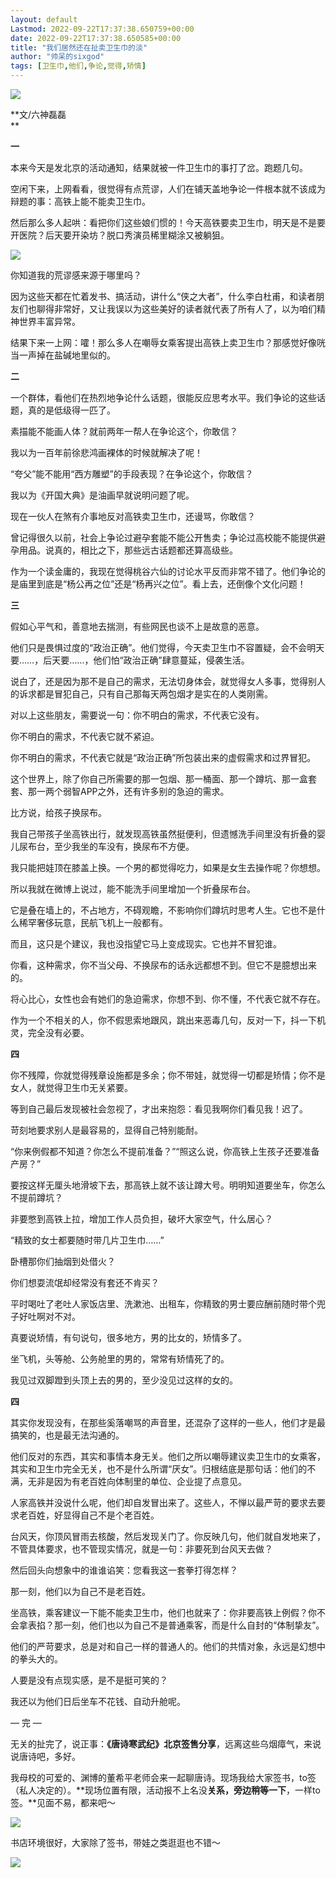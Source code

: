 ```yaml
---
layout: default
Lastmod: 2022-09-22T17:37:38.650759+00:00
date: 2022-09-22T17:37:38.650585+00:00
title: "我们居然还在扯卖卫生巾的淡"
author: "帅呆的sixgod"
tags: [卫生巾,他们,争论,觉得,矫情]
---
```


![](https://images.weserv.nl/?url=https%3A//mmbiz.qpic.cn/mmbiz_png/EC7unEiaL8xqAsbzSgeS5OobQLwvuibqe1xlgC7Cpp61Cic8ia15rpmPIuKibiat91XkIiantxHvFRDia1CTdz6SO8Laog/640%3Fwx_fmt%3Dpng)

**文/六神磊磊  
**

**一**

本来今天是发北京的活动通知，结果就被一件卫生巾的事打了岔。跑题几句。

  

空闲下来，上网看看，很觉得有点荒谬，人们在铺天盖地争论一件根本就不该成为辩题的事：高铁上能不能卖卫生巾。

  

然后那么多人起哄：看把你们这些娘们惯的！今天高铁要卖卫生巾，明天是不是要开医院？后天要开染坊？脱口秀演员稀里糊涂又被躺狙。

  

![](https://images.weserv.nl/?url=https%3A//mmbiz.qpic.cn/mmbiz_png/EC7unEiaL8xqAsbzSgeS5OobQLwvuibqe11DPyZqn79K8ePrWWn8iaic1ibS2s8bxafUTQ3v1wHFQiamicZw1zCibgX5jw/640%3Fwx_fmt%3Dpng)

  

你知道我的荒谬感来源于哪里吗？

  

因为这些天都在忙着发书、搞活动，讲什么“侠之大者”，什么李白杜甫，和读者朋友们也聊得非常好，又让我误以为这些美好的读者就代表了所有人了，以为咱们精神世界丰富异常。

  

结果下来一上网：嚯！那么多人在嘲辱女乘客提出高铁上卖卫生巾？那感觉好像咣当一声掉在盐碱地里似的。

  

**二**

一个群体，看他们在热烈地争论什么话题，很能反应思考水平。我们争论的这些话题，真的是低级得一匹了。

  

素描能不能画人体？就前两年一帮人在争论这个，你敢信？

  

我以为一百年前徐悲鸿画裸体的时候就解决了呢！

  

“夸父”能不能用“西方雕塑”的手段表现？在争论这个，你敢信？

  

我以为《开国大典》是油画早就说明问题了呢。

  

现在一伙人在煞有介事地反对高铁卖卫生巾，还谩骂，你敢信？

  

曾记得很久以前，社会上争论过避孕套能不能公开售卖；争论过高校能不能提供避孕用品。说真的，相比之下，那些远古话题都还算高级些。

  

作为一个读金庸的，我现在觉得桃谷六仙的讨论水平反而非常不错了。他们争论的是庙里到底是“杨公再之位”还是“杨再兴之位”。看上去，还倒像个文化问题！

  

**三**

假如心平气和，善意地去揣测，有些网民也谈不上是故意的恶意。

  

他们只是畏惧过度的“政治正确”。他们觉得，今天卖卫生巾不容置疑，会不会明天要……，后天要……，他们怕“政治正确”肆意蔓延，侵袭生活。

  

说白了，还是因为那不是自己的需求，无法切身体会，就觉得女人多事，觉得别人的诉求都是冒犯自己，只有自己那每天两包烟才是实在的人类刚需。

  

对以上这些朋友，需要说一句：你不明白的需求，不代表它没有。

  

你不明白的需求，不代表它就不紧迫。

  

你不明白的需求，不代表它就是“政治正确”所包装出来的虚假需求和过界冒犯。

  

这个世界上，除了你自己所需要的那一包烟、那一桶面、那一个蹲坑、那一盒套套、那一两个弱智APP之外，还有许多别的急迫的需求。

  

比方说，给孩子换尿布。

  

我自己带孩子坐高铁出行，就发现高铁虽然挺便利，但遗憾洗手间里没有折叠的婴儿尿布台，至少我坐的车没有，换尿布不方便。

  

我只能把娃顶在膝盖上换。一个男的都觉得吃力，如果是女生去操作呢？你想想。

  

所以我就在微博上说过，能不能洗手间里增加一个折叠尿布台。

  

它是叠在墙上的，不占地方，不碍观瞻，不影响你们蹲坑时思考人生。它也不是什么稀罕奢侈玩意，民航飞机上一般都有。

  

而且，这只是个建议，我也没指望它马上变成现实。它也并不冒犯谁。

  

你看，这种需求，你不当父母、不换尿布的话永远都想不到。但它不是臆想出来的。

  

将心比心，女性也会有她们的急迫需求，你想不到、你不懂，不代表它就不存在。

  

作为一个不相关的人，你不假思索地跟风，跳出来恶毒几句，反对一下，抖一下机灵，完全没有必要。

  

**四**

你不残障，你就觉得残章设施都是多余；你不带娃，就觉得一切都是矫情；你不是女人，就觉得卫生巾无关紧要。

  

等到自己最后发现被社会忽视了，才出来抱怨：看见我啊你们看见我！迟了。

  

苛刻地要求别人是最容易的，显得自己特别能耐。

  

“你来例假都不知道？你怎么不提前准备？”“照这么说，你高铁上生孩子还要准备产房？”

  

要按这样无厘头地滑坡下去，那高铁上就不该让蹲大号。明明知道要坐车，你怎么不提前蹲坑？

  

非要憋到高铁上拉，增加工作人员负担，破坏大家空气，什么居心？

  

“精致的女士都要随时带几片卫生巾……”

  

卧槽那你们抽烟到处借火？

  

你们想耍流氓却经常没有套还不肯买？

  

平时喝吐了老吐人家饭店里、洗漱池、出租车，你精致的男士要应酬前随时带个兜子好吐啊对不对。

  

真要说矫情，有句说句，很多地方，男的比女的，矫情多了。

  

坐飞机，头等舱、公务舱里的男的，常常有矫情死了的。

  

我见过双脚蹬到头顶上去的男的，至少没见过这样的女的。

  

**四**

其实你发现没有，在那些奚落嘲骂的声音里，还混杂了这样的一些人，他们才是最搞笑的，也是最无法沟通的。

  

他们反对的东西，其实和事情本身无关。他们之所以嘲辱建议卖卫生巾的女乘客，其实和卫生巾完全无关，也不是什么所谓“厌女”。归根结底是那句话：他们的不满，无非是因为有老百姓向体制里的单位、企业提了点意见。

  

人家高铁并没说什么呢，他们却自发冒出来了。这些人，不惮以最严苛的要求去要求老百姓，好显得自己不是个老百姓。

  

台风天，你顶风冒雨去核酸，然后发现关门了。你反映几句，他们就自发地来了，不管具体要求，也不管现实情况，就是一句：非要死到台风天去做？

  

然后回头向想象中的谁谁谄笑：您看我这一套拳打得怎样？

  

那一刻，他们以为自己不是老百姓。

  

坐高铁，乘客建议一下能不能卖卫生巾，他们也就来了：你非要高铁上例假？你不会拿表掐？那一刻，他们也以为自己不是普通乘客，而是什么自封的“体制挚友”。

  

他们的严苛要求，总是对和自己一样的普通人的。他们的共情对象，永远是幻想中的拳头大的。

  

人要是没有点现实感，是不是挺可笑的？

  

我还以为他们日后坐车不花钱、自动升舱呢。

  

— 完 —

  

无关的扯完了，说正事：**《唐诗寒武纪》北京签售分享**，远离这些乌烟瘴气，来说说唐诗吧，多好。

  

我母校的可爱的、渊博的董希平老师会来一起聊唐诗。现场我给大家签书，to签（私人决定的）。**现场位置有限，活动报不上名没****关系，****旁边****稍等一下****，一样to签。**见面不易，都来吧～

  

![](https://images.weserv.nl/?url=https%3A//mmbiz.qpic.cn/mmbiz_jpg/EC7unEiaL8xqAsbzSgeS5OobQLwvuibqe1pC2E3KjypibtagEuE30nD8PKxdDD0VHaQ3cQa0a0GVia3eAb7cibvgDOg/640%3Fwx_fmt%3Djpeg)

  

书店环境很好，大家除了签书，带娃之类逛逛也不错～

  

![](https://images.weserv.nl/?url=https%3A//mmbiz.qpic.cn/mmbiz_jpg/EC7unEiaL8xqAsbzSgeS5OobQLwvuibqe1pepQjw5exkW7ibW7ENNxVdI4T04c2rNwOdxwYKtng2YQb9lEceuTxkw/640%3Fwx_fmt%3Djpeg)

